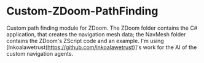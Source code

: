 # Custom-ZDoom-PathFinding
Custom path finding module for ZDoom.
The ZDoom folder contains the C# application, that creates the navigation mesh data; the NavMesh folder contains the ZDoom's ZScript code and an example.
I'm using [Inkoalawetrust(https://github.com/inkoalawetrust)]'s work for the AI of the custom navigation agents.
